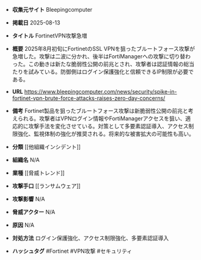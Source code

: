 - **収集元サイト**
Bleepingcomputer

- **掲載日**
2025-08-13

- **タイトル**
FortinetVPN攻撃急増

- **概要**
2025年8月初旬にFortinetのSSL VPNを狙ったブルートフォース攻撃が急増した。攻撃は二波に分かれ、後半はFortiManagerへの攻撃に切り替わった。この動きは新たな脆弱性公開の前兆とされ、攻撃者は認証情報の総当たりを試みている。防御側はログイン保護強化と信頼できるIP制限が必要である。

- **URL**
https://www.bleepingcomputer.com/news/security/spike-in-fortinet-vpn-brute-force-attacks-raises-zero-day-concerns/

- **備考**
Fortinet製品を狙ったブルートフォース攻撃は新脆弱性公開の前兆と考えられる。攻撃者はVPNログイン情報やFortiManagerアクセスを狙い、適応的に攻撃手法を変化させている。対策として多要素認証導入、アクセス制限強化、監視体制の強化が推奨される。将来的な被害拡大の可能性も高い。

- **分類**
[[他組織インシデント]]

- **組織名**
N/A

- **業種**
[[脅威トレンド]]

- **攻撃手口**
[[ランサムウェア]]

- **攻撃影響**
N/A

- **脅威アクター**
N/A

- **原因**
N/A

- **対処方法**
ログイン保護強化、アクセス制限強化、多要素認証導入

- **ハッシュタグ**
#Fortinet #VPN攻撃 #セキュリティ
